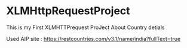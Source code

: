 # XLMHttpRequestProject
This is my First XLMHTTPrequest ProJect About Country detials


Used AIP site : https://restcountries.com/v3.1/name/india?fullText=true


